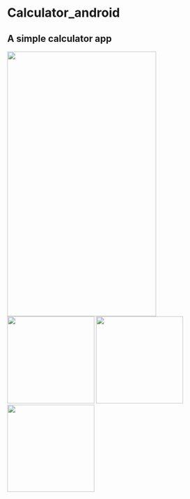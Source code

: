 # Calculator_android

## A simple calculator app
<img src="https://github.com/RushithLakshan/Calculator_android/assets/138550127/8eb62775-dfd7-44ff-90e5-f5e6465f40a8" width="342" height="608">

<img src="https://github.com/RushithLakshan/Calculator_android/assets/138550127/88b11dc5-94af-4175-b6c3-7fd991274935" width="200" height="200">

<img src="https://github.com/RushithLakshan/Calculator_android/assets/138550127/e9ff0998-ec0f-4bf4-9782-0f4f251cb7be" width="200" height="200">

<img src="https://github.com/RushithLakshan/Calculator_android/assets/138550127/dce92c65-8866-4c2a-bcfd-331099ca567c" width="200" height="200">

